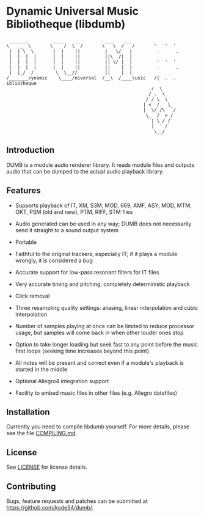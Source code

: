 # Dynamic Universal Music Bibliotheque (libdumb)

     _______         ____    __         ___    ___
    \    _  \       \    /  \  /       \   \  /   /       '   '  '
     |  | \  \       |  |    ||         |   \/   |         .      .
     |  |  |  |      |  |    ||         ||\  /|  |
     |  |  |  |      |  |    ||         || \/ |  |         '  '  '
     |  |  |  |      |  |    ||         ||    |  |         .      .
     |  |_/  /        \  \__//          ||    |  |
    /_______/ynamic    \____/niversal  /__\  /____\usic   /|  .  . ibliotheque
                                                         /  \
                                                        / .  \
                                                       / / \  \
                                                      | <  /   \_
                                                      |  \/ /\   /
                                                       \_  /  > /
                                                         | \ / /
                                                         |  ' /
                                                          \__/



## Introduction

DUMB is a module audio renderer library. It reads module files and
outputs audio that can be dumped to the actual audio playback library.

## Features

- Supports playback of IT, XM, S3M, MOD, 669, AMF, ASY, MOD, MTM, OKT,
  PSM (old and new), PTM, RIFF, STM files

- Audio generated can be used in any way; DUMB does not necessarily send it
  straight to a sound output system

- Portable

- Faithful to the original trackers, especially IT; if it plays a module
  wrongly, it is considered a bug

- Accurate support for low-pass resonant filters for IT files

- Very accurate timing and pitching; completely deterministic playback

- Click removal

- Three resampling quality settings: aliasing, linear interpolation and cubic
  interpolation

- Number of samples playing at once can be limited to reduce processor usage,
  but samples will come back in when other louder ones stop

- Option to take longer loading but seek fast to any point before the music
  first loops (seeking time increases beyond this point)

- All notes will be present and correct even if a module's playback is started
  in the middle

- Optional Allegro4 integration support

- Facility to embed music files in other files (e.g. Allegro datafiles)


## Installation

Currently you need to compile libdumb yourself. For more details, please see
the file [COMPILING.md](COMPILING.md).

## License

See [LICENSE](LICENSE) for license details.

## Contributing

Bugs, feature requests and patches can be submitted at https://github.com/kode54/dumb/.
